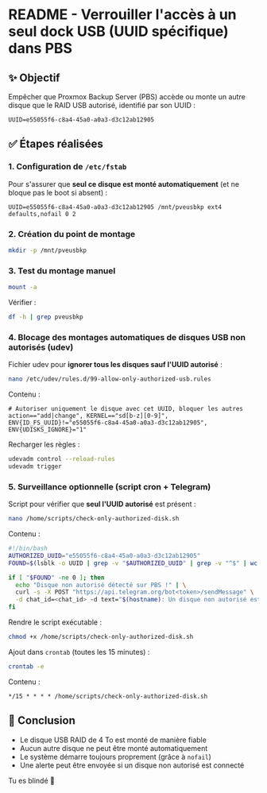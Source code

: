 # README - Verrouiller l'accès à un seul dock USB (UUID spécifique) dans PBS

## ✨ Objectif
Empêcher que Proxmox Backup Server (PBS) accède ou monte un autre disque que le RAID USB autorisé, identifié par son UUID :

```
UUID=e55055f6-c8a4-45a0-a0a3-d3c12ab12905
```

## ✅ Étapes réalisées

### 1. Configuration de `/etc/fstab`
Pour s'assurer que **seul ce disque est monté automatiquement** (et ne bloque pas le boot si absent) :

```fstab
UUID=e55055f6-c8a4-45a0-a0a3-d3c12ab12905 /mnt/pveusbkp ext4 defaults,nofail 0 2
```

### 2. Création du point de montage

```bash
mkdir -p /mnt/pveusbkp
```

### 3. Test du montage manuel

```bash
mount -a
```

Vérifier :
```bash
df -h | grep pveusbkp
```

### 4. Blocage des montages automatiques de disques USB non autorisés (udev)

Fichier udev pour **ignorer tous les disques sauf l'UUID autorisé** :

```bash
nano /etc/udev/rules.d/99-allow-only-authorized-usb.rules
```

Contenu :
```udev
# Autoriser uniquement le disque avec cet UUID, bloquer les autres
action=="add|change", KERNEL=="sd[b-z][0-9]", ENV{ID_FS_UUID}!="e55055f6-c8a4-45a0-a0a3-d3c12ab12905", ENV{UDISKS_IGNORE}="1"
```

Recharger les règles :
```bash
udevadm control --reload-rules
udevadm trigger
```

### 5. Surveillance optionnelle (script cron + Telegram)

Script pour vérifier que **seul l'UUID autorisé** est présent :

```bash
nano /home/scripts/check-only-authorized-disk.sh
```

Contenu :
```bash
#!/bin/bash
AUTHORIZED_UUID="e55055f6-c8a4-45a0-a0a3-d3c12ab12905"
FOUND=$(lsblk -o UUID | grep -v "$AUTHORIZED_UUID" | grep -v "^$" | wc -l)

if [ "$FOUND" -ne 0 ]; then
  echo "Disque non autorisé détecté sur PBS !" | \
  curl -s -X POST "https://api.telegram.org/bot<token>/sendMessage" \
  -d chat_id=<chat_id> -d text="$(hostname): Un disque non autorisé est branché !"
fi
```

Rendre le script exécutable :
```bash
chmod +x /home/scripts/check-only-authorized-disk.sh
```

Ajout dans `crontab` (toutes les 15 minutes) :
```bash
crontab -e
```
Contenu :
```cron
*/15 * * * * /home/scripts/check-only-authorized-disk.sh
```

## 📄 Conclusion
- Le disque USB RAID de 4 To est monté de manière fiable
- Aucun autre disque ne peut être monté automatiquement
- Le système démarre toujours proprement (grâce à `nofail`)
- Une alerte peut être envoyée si un disque non autorisé est connecté

Tu es blindé 🚀


